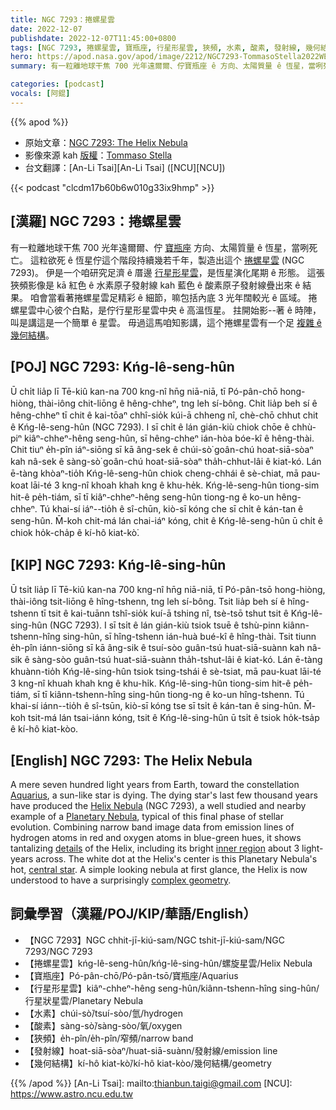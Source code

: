 ```yaml
---
title: NGC 7293：捲螺星雲
date: 2022-12-07
publishdate: 2022-12-07T11:45:00+0800
tags: [NGC 7293, 捲螺星雲, 寶瓶座, 行星形星雲, 狹頻, 水素, 酸素, 發射線, 幾何結構]
hero: https://apod.nasa.gov/apod/image/2212/NGC7293-TommasoStella2022WEB1024.jpg
summary: 有一粒離地球干焦 700 光年遠爾爾、佇寶瓶座 ê 方向、太陽質量 ê 恆星，當咧死亡。

categories: [podcast]
vocals: [阿錕]
---
```


{{% apod %}}

- 原始文章：[NGC 7293: The Helix Nebula](https://apod.nasa.gov/apod/ap221207.html)
- 影像來源 kah [版權][copyright]：[Tommaso Stella](https://www.facebook.com/tommaso.m.stella)
- 台文翻譯：[An-Li Tsai][An-Li Tsai] ([NCU][NCU])

{{< podcast "clcdm17b60b6w010g33ix9hmp" >}}

## [漢羅] NGC 7293：捲螺星雲
有一粒離地球干焦 700 光年遠爾爾、佇 [寶瓶座][Aquarius] 方向、太陽質量 ê 恆星，當咧死亡。
這粒欲死 ê 恆星佇這个階段持續幾若千年，製造出這个 [捲螺星雲][Helix Nebula] (NGC 7293)。
伊是一个咱研究足濟 ê 厝邊 [行星形星雲][Planetary Nebula]，是恆星演化尾期 ê 形態。
這張狹頻影像是 kā 紅色 ê 水素原子發射線 kah 藍色 ê 酸素原子發射線疊出來 ê 結果。
咱會當看著捲螺星雲足精彩 ê 細節，嘛包括內底 3 光年闊較光 ê 區域。
捲螺星雲中心彼个白點，是佇行星形星雲中央 ê 高溫恆星。
拄開始影--著 ê 時陣，叫是講這是一个簡單 ê 星雲。
毋過這馬咱知影講，這个捲螺星雲有一个足 [複雜 ê 幾何結構][complex geometry]。

## [POJ] NGC 7293: Kńg-lê-seng-hûn
Ū chi̍t lia̍p lī Tē-kiû kan-na 700 kng-nî hn̄g niā-niā, tī Pó-pân-chō hong-hiòng, thài-iông chit-liōng ê hêng-chheⁿ, tng leh sí-bông.
Chit lia̍p beh sí ê hêng-chheⁿ tī chit ê kai-tōaⁿ chhî-sio̍k kúi-ā chheng nî, chè-chō chhut chit ê Kńg-lê-seng-hûn (NGC 7293).
I sī chi̍t ê lán gián-kiù chiok chōe ê chhù-piⁿ kiâⁿ-chheⁿ-hêng seng-hûn, sī hêng-chheⁿ ián-hòa bóe-kî ê hêng-thài.
Chit tiuⁿ e̍h-pîn iáⁿ-siōng sī kā âng-sek ê chúi-sò͘ goân-chú hoat-siā-sòaⁿ kah nâ-sek ê sàng-sò͘ goân-chú hoat-siā-sòaⁿ tha̍h-chhut-lâi ê kiat-kó.
Lán ē-tàng khòaⁿ-tio̍h Kńg-lê-seng-hûn chiok cheng-chhái ê sè-chiat, mā pau-koat lāi-té 3 kng-nî khoah khah kng ê khu-he̍k.
Kńg-lê-seng-hûn tiong-sim hit-ê pe̍h-tiám, sī tī kiâⁿ-chheⁿ-hêng seng-hûn tiong-ng ê ko-un  hêng-chheⁿ.
Tú khai-sí iáⁿ--tio̍h ê sî-chūn, kiò-sī kóng che sī chi̍t ê kán-tan ê seng-hûn.
M̄-koh chit-má lán chai-iáⁿ kóng, chit ê Kńg-lê-seng-hûn ū chi̍t ê chiok ho̍k-cha̍p ê kí-hô kiat-kò͘.


## [KIP] NGC 7293: Kńg-lê-sing-hûn
Ū tsi̍t lia̍p lī Tē-kiû kan-na 700 kng-nî hn̄g niā-niā, tī Pó-pân-tsō hong-hiòng, thài-iông tsit-liōng ê hîng-tshenn, tng leh sí-bông.
Tsit lia̍p beh sí ê hîng-tshenn tī tsit ê kai-tuānn tshî-sio̍k kuí-ā tshing nî, tsè-tsō tshut tsit ê Kńg-lê-sing-hûn (NGC 7293).
I sī tsi̍t ê lán gián-kiù tsiok tsuē ê tshù-pinn kiânn-tshenn-hîng sing-hûn, sī hîng-tshenn ián-huà bué-kî ê hîng-thài.
Tsit tiunn e̍h-pîn iánn-siōng sī kā âng-sik ê tsuí-sòo guân-tsú huat-siā-suànn kah nâ-sik ê sàng-sòo guân-tsú huat-siā-suànn tha̍h-tshut-lâi ê kiat-kó.
Lán ē-tàng khuànn-tio̍h Kńg-lê-sing-hûn tsiok tsing-tshái ê sè-tsiat, mā pau-kuat lāi-té 3 kng-nî khuah khah kng ê khu-hi̍k.
Kńg-lê-sing-hûn tiong-sim hit-ê pe̍h-tiám, sī tī kiânn-tshenn-hîng sing-hûn tiong-ng ê ko-un  hîng-tshenn.
Tú khai-sí iánn--tio̍h ê sî-tsūn, kiò-sī kóng tse sī tsi̍t ê kán-tan ê sing-hûn.
M̄-koh tsit-má lán tsai-iánn kóng, tsit ê Kńg-lê-sing-hûn ū tsi̍t ê tsiok ho̍k-tsa̍p ê kí-hô kiat-kòo.

## [English] NGC 7293: The Helix Nebula
A mere seven hundred light years from Earth, toward the constellation [Aquarius][Aquarius], a sun-like star is dying.
The dying star's last few thousand years have produced the [Helix Nebula][Helix Nebula] (NGC 7293), a well studied and nearby example of a [Planetary Nebula][Planetary Nebula], typical of this final phase of stellar evolution.
Combining narrow band image data from emission lines of hydrogen atoms in red and oxygen atoms in blue-green hues, it shows tantalizing [details][details] of the Helix, including its bright [inner region][inner region] about 3 light-years across.
The white dot at the Helix's center is this Planetary Nebula's hot, [central star][central star].
A simple looking nebula at first glance, the Helix is now understood to have a surprisingly [complex geometry][complex geometry].

## 詞彙學習（漢羅/POJ/KIP/華語/English）
- 【NGC 7293】NGC chhit-jī-kiú-sam/NGC tshit-jī-kiú-sam/NGC 7293/NGC 7293
- 【捲螺星雲】kńg-lê-seng-hûn/kńg-lê-sing-hûn/螺旋星雲/Helix Nebula
- 【寶瓶座】Pó-pân-chō/Pó-pân-tsō/寶瓶座/Aquarius
- 【行星形星雲】kiâⁿ-chheⁿ-hêng seng-hûn/kiânn-tshenn-hîng sing-hûn/行星狀星雲/Planetary Nebula
- 【水素】chúi-sò͘/tsuí-sòo/氫/hydrogen
- 【酸素】sàng-sò͘/sàng-sòo/氧/oxygen
- 【狹頻】e̍h-pîn/e̍h-pîn/窄頻/narrow band
- 【發射線】hoat-siā-sòaⁿ/huat-siā-suànn/發射線/emission line
- 【幾何結構】kí-hô kiat-kò͘/kí-hô kiat-kòo/幾何結構/geometry


{{% /apod %}}
[An-Li Tsai]: mailto:thianbun.taigi@gmail.com
[NCU]: https://www.astro.ncu.edu.tw

[copyright]: https://apod.nasa.gov/apod/fap/lib/about_apod.html#srapply
[License]: https://creativecommons.org/licenses/by/2.0/

[Aquarius]:http://hawastsoc.org/deepsky/aqr/index.html
[Helix Nebula]:https://en.wikipedia.org/wiki/Helix_Nebula
[Planetary Nebula]:http://en.wikipedia.org/wiki/Planetary_nebula
[details]:https://stsci-opo.org/STScI-01EVT8HWJ754VADGE57NY9VWXP.jpg
[inner region]:https://apod.nasa.gov/apod/ap030510.html
[central star]:https://hubblesite.org/contents/media/images/2003/11/1317-Image.html
[complex geometry]:https://hubblesite.org/contents/news-releases/2004/news-2004-32.html
